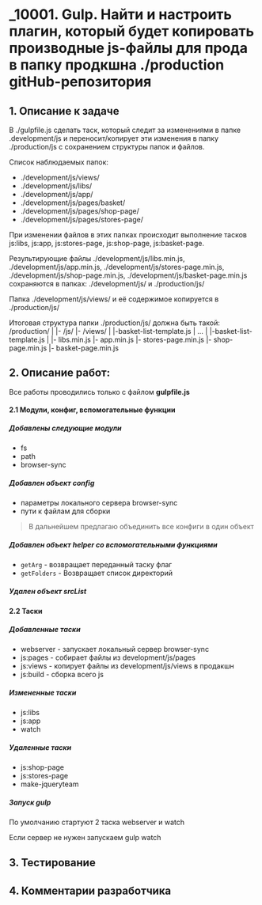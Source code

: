 # _10001. Gulp. Найти и настроить плагин, который будет копировать производные js-файлы для прода в папку продкшна ./production gitHub-репозитория

## 1. Описание к задаче

В ./gulpfile.js сделать таск, который следит за изменениями в папке .development/js и переносит/копирует эти изменения в папку ./production/js с сохранением структуры папок и файлов.

Список наблюдаемых папок:

- ./development/js/views/
- ./development/js/libs/
- ./development/js/app/
- ./development/js/pages/basket/
- ./development/js/pages/shop-page/
- ./development/js/pages/stores-page/

При изменении файлов в этих папках происходит выполнение тасков js:libs, js:app, js:stores-page, js:shop-page, js:basket-page.

Результирующие файлы ./development/js/libs.min.js, ./development/js/app.min.js, ./development/js/stores-page.min.js, ./development/js/shop-page.min.js, ./development/js/basket-page.min.js 
сохраняются в папках: ./development/js/ и ./production/js/

Папка ./development/js/views/ и её содержимое копируется в ./production/js/

Итоговая структура папки ./production/js/ должна быть такой:
/production/
   |
   |- /js/
       |- /views/
       |   |-basket-list-template.js
       |  ...
       |   |-basket-list-template.js
       |
       |- libs.min.js
       |- app.min.js
       |- stores-page.min.js
       |- shop-page.min.js
       |- basket-page.min.js


## 2. Описание работ:

Все работы проводились только с файлом **gulpfile.js**

#### 2.1 Модули, конфиг, вспомогательные функции
##### Добавлены следующие модули

* fs
* path
* browser-sync

##### Добавлен объект config

* параметры локального сервера browser-sync
* пути к файлам для сборки

> В дальнейшем предлагаю объединить все конфиги в один объект

##### Добавлен объект helper со вспомогательными функциями

* `getArg` - возвращает переданный таску флаг
* `getFolders` - Возвращает список директорий

##### Удален объект srcList


#### 2.2 Таски
##### Добавленные таски
* webserver - запускает локальный сервер browser-sync
* js:pages - собирает файлы из development/js/pages
* js:views - копирует файлы из development/js/views в продакшн
* js:build - сборка всего js

##### Измененные таски
* js:libs
* js:app
* watch

##### Удаленные таски
* js:shop-page
* js:stores-page
* make-jqueryteam

##### Запуск gulp
По умолчанию стартуют 2 таска webserver и watch

Если сервер не нужен запускаем gulp watch


## 3. Тестирование
###### 


## 4. Комментарии разработчика
###### 